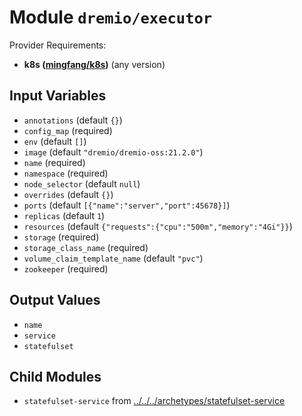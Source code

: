 
# Module `dremio/executor`

Provider Requirements:
* **k8s ([mingfang/k8s](https://registry.terraform.io/providers/mingfang/k8s/latest))** (any version)

## Input Variables
* `annotations` (default `{}`)
* `config_map` (required)
* `env` (default `[]`)
* `image` (default `"dremio/dremio-oss:21.2.0"`)
* `name` (required)
* `namespace` (required)
* `node_selector` (default `null`)
* `overrides` (default `{}`)
* `ports` (default `[{"name":"server","port":45678}]`)
* `replicas` (default `1`)
* `resources` (default `{"requests":{"cpu":"500m","memory":"4Gi"}}`)
* `storage` (required)
* `storage_class_name` (required)
* `volume_claim_template_name` (default `"pvc"`)
* `zookeeper` (required)

## Output Values
* `name`
* `service`
* `statefulset`

## Child Modules
* `statefulset-service` from [../../../archetypes/statefulset-service](../../../archetypes/statefulset-service)

